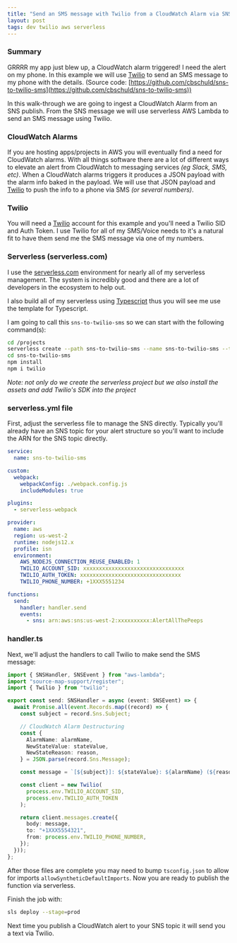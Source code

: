 ```yaml
---
title: "Send an SMS message with Twilio from a CloudWatch Alarm via SNS (through serverless Lambda)"
layout: post
tags: dev twilio aws serverless
---
```


### Summary

GRRRR my app just blew up, a CloudWatch alarm triggered!  I need the alert on my phone.  In this example we will use [Twilio](https://www.twilio.com/) to send an SMS message to my phone with the details.  (Source code: [https://github.com/cbschuld/sns-to-twilio-sms](https://github.com/cbschuld/sns-to-twilio-sms))

In this walk-through we are going to ingest a CloudWatch Alarm from an SNS publish.  From the SNS message we will use serverless AWS Lambda to send an SMS message using Twilio.

### CloudWatch Alarms

If you are hosting apps/projects in AWS you will eventually find a need for CloudWatch alarms.  With all things software there are a lot of different ways to elevate an alert from CloudWatch to messaging services *(eg Slack, SMS, etc)*.  When a CloudWatch alarms triggers it produces a JSON payload with the alarm info baked in the payload.  We will use that JSON payload and [Twilio](https://www.twilio.com/) to push the info to a phone via SMS *(or several numbers)*.

### Twilio

You will need a [Twilio](https://www.twilio.com/) account for this example and you'll need a Twilio SID and Auth Token.  I use Twilio for all of my SMS/Voice needs to it's a natural fit to have them send me the SMS message via one of my numbers.

### Serverless (serverless.com)

I use the [serverless.com](https://www.serverless.com/) environment for nearly all of my serverless management.  The system is incredibly good and there are a lot of developers in the ecosystem to help out.

I also build all of my serverless using [Typescript](https://www.typescriptlang.org/) thus you will see me use the template for Typescript.

I am going to call this `sns-to-twilio-sms` so we can start with the following command(s):

```zsh
cd /projects
serverless create --path sns-to-twilio-sms --name sns-to-twilio-sms --template=aws-nodejs-typescript
cd sns-to-twilio-sms
npm install
npm i twilio
```

*Note: not only do we create the serverless project but we also install the assets and add Twilio's SDK into the project*

### serverless.yml file

First, adjust the serverless file to manage the SNS directly.  Typically you'll already have an SNS topic for your alert structure so you'll want to include the ARN for the SNS topic directly.

```yaml
service:
  name: sns-to-twilio-sms

custom:
  webpack:
    webpackConfig: ./webpack.config.js
    includeModules: true

plugins:
  - serverless-webpack

provider:
  name: aws
  region: us-west-2
  runtime: nodejs12.x
  profile: isn
  environment:
    AWS_NODEJS_CONNECTION_REUSE_ENABLED: 1
    TWILIO_ACCOUNT_SID: xxxxxxxxxxxxxxxxxxxxxxxxxxxxxxxx
    TWILIO_AUTH_TOKEN: xxxxxxxxxxxxxxxxxxxxxxxxxxxxxxxx
    TWILIO_PHONE_NUMBER: +1XXX5551234

functions:
  send:
    handler: handler.send
    events:
      - sns: arn:aws:sns:us-west-2:xxxxxxxxxx:AlertAllThePeeps
```

### handler.ts

Next, we'll adjust the handlers to call Twilio to make send the SMS message:

```typescript
import { SNSHandler, SNSEvent } from "aws-lambda";
import "source-map-support/register";
import { Twilio } from "twilio";

export const send: SNSHandler = async (event: SNSEvent) => {
  await Promise.all(event.Records.map((record) => {
    const subject = record.Sns.Subject;

    // CloudWatch Alarm Destructuring
    const {
      AlarmName: alarmName,
      NewStateValue: stateValue,
      NewStateReason: reason,
    } = JSON.parse(record.Sns.Message);

    const message = `[${subject}]: ${stateValue}: ${alarmName} (${reason})`;

    const client = new Twilio(
      process.env.TWILIO_ACCOUNT_SID,
      process.env.TWILIO_AUTH_TOKEN
    );

    return client.messages.create({
      body: message,
      to: "+1XXX5554321",
      from: process.env.TWILIO_PHONE_NUMBER,
    });
  }));
};
```

After those files are complete you may need to bump `tsconfig.json` to allow for imports `allowSyntheticDefaultImports`.  Now you are ready to publish the function via serverless.

Finish the job with:
```zsh
sls deploy --stage=prod
```

Next time you publish a CloudWatch alert to your SNS topic it will send you a text via Twilio.
